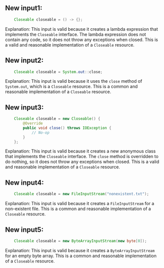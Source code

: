## New input1:
```java
    Closeable closeable = () -> {};
```
Explanation: This input is valid because it creates a lambda expression that implements the `Closeable` interface. The lambda expression does not contain any code, so it does not throw any exceptions when closed. This is a valid and reasonable implementation of a `Closeable` resource.

## New input2:
```java
    Closeable closeable = System.out::close;
```
Explanation: This input is valid because it uses the `close` method of `System.out`, which is a `Closeable` resource. This is a common and reasonable implementation of a `Closeable` resource.

## New input3:
```java
    Closeable closeable = new Closeable() {
        @Override
        public void close() throws IOException {
            // No-op
        }
    };
```
Explanation: This input is valid because it creates a new anonymous class that implements the `Closeable` interface. The `close` method is overridden to do nothing, so it does not throw any exceptions when closed. This is a valid and reasonable implementation of a `Closeable` resource.

## New input4:
```java
    Closeable closeable = new FileInputStream("nonexistent.txt");
```
Explanation: This input is valid because it creates a `FileInputStream` for a non-existent file. This is a common and reasonable implementation of a `Closeable` resource.

## New input5:
```java
    Closeable closeable = new ByteArrayInputStream(new byte[0]);
```
Explanation: This input is valid because it creates a `ByteArrayInputStream` for an empty byte array. This is a common and reasonable implementation of a `Closeable` resource.
